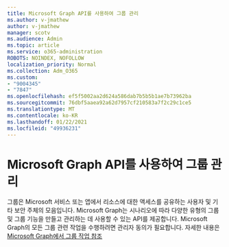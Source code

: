 ```yaml
---
title: Microsoft Graph API를 사용하여 그룹 관리
ms.author: v-jmathew
author: v-jmathew
manager: scotv
ms.audience: Admin
ms.topic: article
ms.service: o365-administration
ROBOTS: NOINDEX, NOFOLLOW
localization_priority: Normal
ms.collection: Adm_O365
ms.custom:
- "9004345"
- "7847"
ms.openlocfilehash: ef5f5002aa2d624a586dab7b5b5b1ae7b73962ba
ms.sourcegitcommit: 76dbf5aaea92a62d7957cf210583a7f2c29c1ce5
ms.translationtype: MT
ms.contentlocale: ko-KR
ms.lasthandoff: 01/22/2021
ms.locfileid: "49936231"
---
```

# <a name="use-microsoft-graph-api-to-manage-groups"></a>Microsoft Graph API를 사용하여 그룹 관리

그룹은 Microsoft 서비스 또는 앱에서 리소스에 대한 액세스를 공유하는 사용자 및 기타 보안 주체의 모음입니다. Microsoft Graph는 시나리오에 따라 다양한 유형의 그룹 및 그룹 기능을 만들고 관리하는 데 사용할 수 있는 API를 제공합니다. Microsoft Graph의 모든 그룹 관련 작업을 수행하려면 관리자 동의가 필요합니다. 자세한 내용은 [Microsoft Graph에서 그룹 작업 참조](https://docs.microsoft.com/graph/api/resources/groups-overview)
